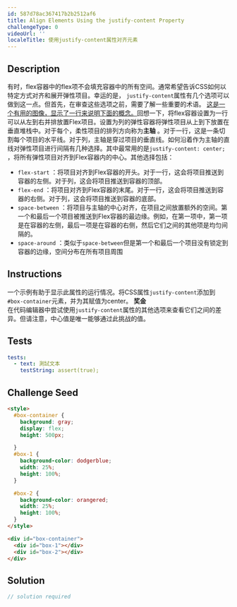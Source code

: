 ```yaml
---
id: 587d78ac367417b2b2512af6
title: Align Elements Using the justify-content Property
challengeType: 0
videoUrl: ''
localeTitle: 使用justify-content属性对齐元素
---
```


## Description
<section id="description">有时，flex容器中的flex项不会填充容器中的所有空间。通常希望告诉CSS如何以特定方式对齐和展开弹性项目。幸运的是， <code>justify-content</code>属性有几个选项可以做到这一点。但首先，在审查这些选项之前，需要了解一些重要的术语。 <a href="https://www.w3.org/TR/css-flexbox-1/images/flex-direction-terms.svg" target="_blank">这是一个有用的图像，显​​示了一行来说明下面的概念。</a>回想一下，将flex容器设置为一行可以从左到右并排放置Flex项目。设置为列的弹性容器将弹性项目从上到下放置在垂直堆栈中。对于每个，柔性项目的排列方向称为<strong>主轴</strong> 。对于一行，这是一条切割每个项目的水平线。对于列，主轴是穿过项目的垂直线。如何沿着作为主轴的直线对弹性项目进行间隔有几种选择。其中最常用的是<code>justify-content: center;</code> ，将所有弹性项目对齐到Flex容器内的中心。其他选择包括： <ul><li> <code>flex-start</code> ：将项目对齐到Flex容器的开头。对于一行，这会将项目推送到容器的左侧。对于列，这会将项目推送到容器的顶部。 </li><li> <code>flex-end</code> ：将项目对齐到Flex容器的末尾。对于一行，这会将项目推送到容器的右侧。对于列，这会将项目推送到容器的底部。 </li><li> <code>space-between</code> ：将项目与主轴的中心对齐，在项目之间放置额外的空间。第一个和最后一个项目被推送到Flex容器的最边缘。例如，在第一项中，第一项是在容器的左侧，最后一项是在容器的右侧，然后它们之间的其他项是均匀间隔的。 </li><li> <code>space-around</code> ：类似于<code>space-between</code>但是第一个和最后一个项目没有锁定到容器的边缘，空间分布在所有项目周围</li></ul></section>

## Instructions
<section id="instructions">一个示例有助于显示此属性的运行情况。将CSS属性<code>justify-content</code>添加到<code>#box-container</code>元素，并为其赋值为center。 <strong>奖金</strong> <br>在代码编辑器中尝试使用<code>justify-content</code>属性的其他选项来查看它们之间的差异。但请注意，中心值是唯一能够通过此挑战的值。 </section>

## Tests
<section id='tests'>

```yml
tests:
  - text: 測試文本
    testString: assert(true);

```

</section>

## Challenge Seed
<section id='challengeSeed'>

<div id='html-seed'>

```html
<style>
  #box-container {
    background: gray;
    display: flex;
    height: 500px;

  }
  #box-1 {
    background-color: dodgerblue;
    width: 25%;
    height: 100%;
  }

  #box-2 {
    background-color: orangered;
    width: 25%;
    height: 100%;
  }
</style>

<div id="box-container">
  <div id="box-1"></div>
  <div id="box-2"></div>
</div>

```

</div>



</section>

## Solution
<section id='solution'>

```js
// solution required
```
</section>
